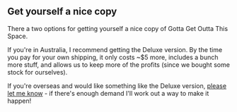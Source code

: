 ## Get yourself a nice copy

There a two options for getting yourself a nice copy of Gotta Get Outta This Space.

If you're in Australia, I recommend getting the Deluxe version.  By the time you pay for your own shipping, it only costs ~$5 more, includes a bunch more stuff, and allows us to keep more of the profits (since we bought some stock for ourselves).

If you're overseas and would like something like the Deluxe version, [please let me know](/contact) - if there's enough demand I'll work out a way to make it happen!
